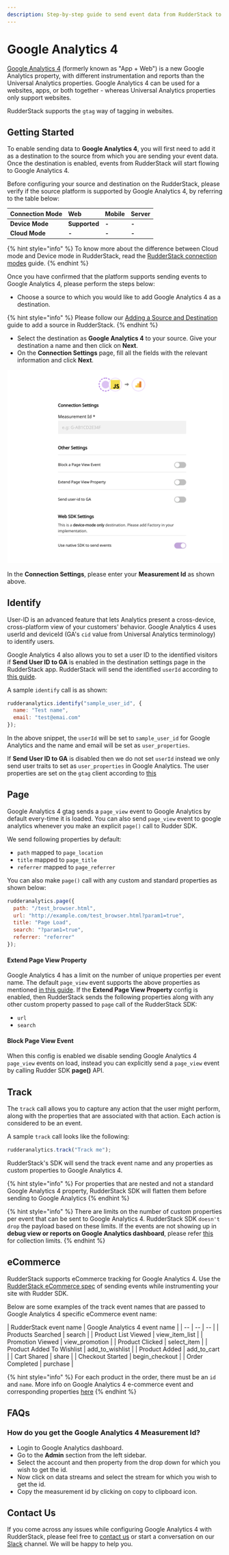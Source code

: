 ```yaml
---
description: Step-by-step guide to send event data from RudderStack to Google Analytics 4.
---
```


# Google Analytics 4

[Google Analytics 4](https://analytics.google.com/) (formerly known as "App + Web") is a new Google Analytics property, with different instrumentation and reports than the Universal Analytics properties. Google Analytics 4 can be used for a websites, apps, or both together - whereas Universal Analytics properties only support websites.

RudderStack supports the `gtag` way of tagging in websites.

## Getting Started

To enable sending data to **Google Analytics 4**, you will first need to add it as a destination to the source from which you are sending your event data. Once the destination is enabled, events from RudderStack will start flowing to Google Analytics 4.

Before configuring your source and destination on the RudderStack, please verify if the source platform is supported by Google Analytics 4, by referring to the table below:

| **Connection Mode** | Web | Mobile | Server |
| :--- | :--- | :--- | :--- |
| **Device Mode** | **Supported** | **-** | **-** |
| **Cloud Mode** | **-** | **-** | **-** |

{% hint style="info" %}
To know more about the difference between Cloud mode and Device mode in RudderStack, read the [RudderStack connection modes](https://docs.rudderstack.com/get-started/rudderstack-connection-modes) guide.
{% endhint %}

Once you have confirmed that the platform supports sending events to Google Analytics 4, please perform the steps below:

* Choose a source to which you would like to add Google Analytics 4 as a destination.

{% hint style="info" %}
Please follow our [Adding a Source and Destination](https://docs.rudderstack.com/how-to-guides/adding-source-and-destination-rudderstack) guide to add a source in RudderStack.
{% endhint %}

* Select the destination as **Google Analytics 4** to your source. Give your destination a name and then click on **Next**.
* On the **Connection Settings** page, fill all the fields with the relevant information and click **Next**.

![Google Analytics 4 Connection Settings in RudderStack](../.gitbook/assets/ga4.png)

In the **Connection Settings**, please enter your **Measurement Id** as shown above.

## Identify

User-ID is an advanced feature that lets Analytics present a cross-device, cross-platform view of your customers' behavior. Google Analytics 4 uses userId and deviceId (GA's `cid` value from Universal Analytics terminology) to identify users.

Google Analytics 4 also allows you to set a user ID to the identified visitors if **Send User ID to GA** is enabled in the destination settings page in the RudderStack app. RudderStack will send the identified `userId` according to [this guide](https://developers.google.com/analytics/devguides/collection/ga4/cookies-user-id#set_user_id).

A sample `identify` call is as shown:

```javascript
rudderanalytics.identify("sample_user_id", {
  name: "Test name",
  email: "test@emai.com"
});
```

In the above snippet, the `userId` will be set to `sample_user_id` for Google Analytics and the name and email will be set as `user_properties`.

If **Send User ID to GA** is disabled then we do not set `userId` instead we only send user traits to set as `user_properties` in Google Analytics. The user properties are set on the `gtag` client according to [this](https://developers.google.com/analytics/devguides/collection/ga4/user-properties)

## Page

Google Analytics 4 gtag sends a `page_view` event to Google Analytics by default every-time it is loaded. You can also send `page_view` event to google analytics whenever you make an explicit `page()` call to Rudder SDK.

We send following properties by default:

* `path` mapped to `page_location`
* `title` mapped to `page_title`
* `referrer` mapped to `page_referrer`

You can also make `page()` call with any custom and standard properties as shown below:

```javascript
rudderanalytics.page({
  path: "/test_browser.html",
  url: "http://example.com/test_browser.html?param1=true",
  title: "Page Load",
  search: "?param1=true",
  referrer: "referrer"
});
```

#### Extend Page View Property

Google Analytics 4 has a limit on the number of unique properties per event name. The default `page_view` event supports the above properties as mentioned [in this guide](https://support.google.com/analytics/answer/9234069?hl=en&ref_topic=6317484).
If the **Extend Page View Property** config is enabled, then RudderStack sends the following properties along with any other custom property passed to `page` call of the RudderStack SDK:

* `url`
* `search`

#### Block Page View Event

When this config is enabled we disable sending Google Analytics 4 `page_view` events on load, instead you can explicitly send a `page_view` event by calling Rudder SDK **page()** API.

## Track

The `track` call allows you to capture any action that the user might perform, along with the properties that are associated with that action. Each action is considered to be an event.

A sample `track` call looks like the following:

```javascript
rudderanalytics.track("Track me");
```
RudderStack's SDK will send the track event name and any properties as custom properties to Google Analytics 4.

{% hint style="info" %}
For properties that are nested and not a standard Google Analytics 4 property, RudderStack SDK will flatten them before sending to Google Analytics
{% endhint %}

{% hint style="info" %}
There are limits on the number of custom properties per event that can be sent to Google Analytics 4. RudderStack SDK `doesn't drop` the payload based on these limits.
If the events are not showing up in **debug view or reports on Google Analytics dashboard**, please refer [this](https://support.google.com/analytics/answer/9237506?hl=en) for collection limits.
{% endhint %}

## eCommerce

RudderStack supports eCommerce tracking for Google Analytics 4. Use the [RudderStack eCommerce spec](https://docs.rudderstack.com/rudderstack-api-spec/rudderstack-ecommerce-events-specification) of sending events while instrumenting your site with Rudder SDK.

Below are some examples of the track event names that are passed to Google Analytics 4 specific eCommerce event name:

| RudderStack event name | Google Analytics 4 event name |
| -- | -- | -- |
| Products Searched | search |
| Product List Viewed | view_item_list |
| Promotion Viewed | view_promotion |
| Product Clicked | select_item |
| Product Added To Wishlist | add_to_wishlist |
| Product Added | add_to_cart |
| Cart Shared | share |
| Checkout Started | begin_checkout |
| Order Completed | purchase |

{% hint style="info" %}
For each product in the order, there must be an `id` and `name`. More info on Google Analytics 4 e-commerce event and corresponding properties [here](https://developers.google.com/gtagjs/reference/ga4-events#view_item_list)
{% endhint %}


## FAQs

### **How do you get the Google Analytics 4 Measurement Id?**

* Login to Google Analytics dashboard.
* Go to the **Admin** section from the left sidebar.
* Select the account and then property from the drop down for which you wish to get the id.
* Now click on data streams and select the stream for which you wish to get the id.
* Copy the measurement id by clicking on copy to clipboard icon.

## Contact Us

If you come across any issues while configuring Google Analytics 4 with RudderStack, please feel free to [contact us](mailto:%20docs@rudderstack.com) or start a conversation on our [Slack](https://resources.rudderstack.com/join-rudderstack-slack) channel. We will be happy to help you.
